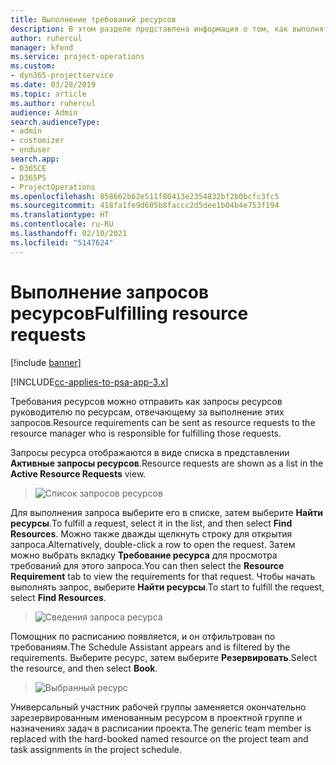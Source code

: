 ```yaml
---
title: Выполнение требований ресурсов
description: В этом разделе представлена информация о том, как выполнять требования ресурсов.
author: ruhercul
manager: kfend
ms.service: project-operations
ms.custom:
- dyn365-projectservice
ms.date: 03/28/2019
ms.topic: article
ms.author: ruhercul
audience: Admin
search.audienceType:
- admin
- customizer
- enduser
search.app:
- D365CE
- D365PS
- ProjectOperations
ms.openlocfilehash: 858662b62e511f80413e2354832bf2b0bcfc3fc5
ms.sourcegitcommit: 418fa1fe9d605b8faccc2d5dee1b04b4e753f194
ms.translationtype: HT
ms.contentlocale: ru-RU
ms.lasthandoff: 02/10/2021
ms.locfileid: "5147624"
---
```

# <a name="fulfilling-resource-requests"></a><span data-ttu-id="5847f-103">Выполнение запросов ресурсов</span><span class="sxs-lookup"><span data-stu-id="5847f-103">Fulfilling resource requests</span></span>

[!include [banner](../includes/psa-now-project-operations.md)]

[!INCLUDE[cc-applies-to-psa-app-3.x](../includes/cc-applies-to-psa-app-3x.md)]

<span data-ttu-id="5847f-104">Требования ресурсов можно отправить как запросы ресурсов руководителю по ресурсам, отвечающему за выполнение этих запросов.</span><span class="sxs-lookup"><span data-stu-id="5847f-104">Resource requirements can be sent as resource requests to the resource manager who is responsible for fulfilling those requests.</span></span>

<span data-ttu-id="5847f-105">Запросы ресурса отображаются в виде списка в представлении **Активные запросы ресурсов**.</span><span class="sxs-lookup"><span data-stu-id="5847f-105">Resource requests are shown as a list in the **Active Resource Requests** view.</span></span>

> ![Список запросов ресурсов](media/Resource-Management-image59.png)

<span data-ttu-id="5847f-107">Для выполнения запроса выберите его в списке, затем выберите **Найти ресурсы**.</span><span class="sxs-lookup"><span data-stu-id="5847f-107">To fulfill a request, select it in the list, and then select **Find Resources**.</span></span> <span data-ttu-id="5847f-108">Можно также дважды щелкнуть строку для открытия запроса.</span><span class="sxs-lookup"><span data-stu-id="5847f-108">Alternatively, double-click a row to open the request.</span></span> <span data-ttu-id="5847f-109">Затем можно выбрать вкладку **Требование ресурса** для просмотра требований для этого запроса.</span><span class="sxs-lookup"><span data-stu-id="5847f-109">You can then select the **Resource Requirement** tab to view the requirements for that request.</span></span> <span data-ttu-id="5847f-110">Чтобы начать выполнять запрос, выберите **Найти ресурсы**.</span><span class="sxs-lookup"><span data-stu-id="5847f-110">To start to fulfill the request, select **Find Resources**.</span></span>

> ![Сведения запроса ресурса](media/Resource-Management-image60.png)

<span data-ttu-id="5847f-112">Помощник по расписанию появляется, и он отфильтрован по требованиям.</span><span class="sxs-lookup"><span data-stu-id="5847f-112">The Schedule Assistant appears and is filtered by the requirements.</span></span> <span data-ttu-id="5847f-113">Выберите ресурс, затем выберите **Резервировать**.</span><span class="sxs-lookup"><span data-stu-id="5847f-113">Select the resource, and then select **Book**.</span></span>

> ![Выбранный ресурс](media/Resource-Management-image61.png)

<span data-ttu-id="5847f-115">Универсальный участник рабочей группы заменяется окончательно зарезервированным именованным ресурсом в проектной группе и назначениях задач в расписании проекта.</span><span class="sxs-lookup"><span data-stu-id="5847f-115">The generic team member is replaced with the hard-booked named resource on the project team and task assignments in the project schedule.</span></span>
